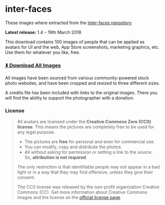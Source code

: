 # inter-faces

These images where extracted from the [inter-faces repository](https://github.com/cjdowner/interfaces)

**Latest release:** 1.4 – 19th March 2018

This download contains 100 images of people that can be applied as avatars for UI and the web, App Store screenshots, marketing graphics, etc. Use them for whatever you like, free.


### <a href="https://github.com/cjdowner/interfaces/archive/master.zip">⬇️ Download All Images</a>


All images have been sourced from various community-powered stock photo websites, and have been cropped and resized to three different sizes.

A credits file has been included with links to the original images. There you will find the ability to support the photographer with a donation.

### License

>All avatars are licensed under the **Creative Commons Zero (CC0) license**. This means the pictures are completely free to be used for any legal purpose.
>
>- The pictures are **free** for personal and even for commercial use.
>- You can modify, copy and distribute the photos.
>- All without asking for permission or setting a link to the source. So, **attribution is not required**.
>
>The only restriction is that identifiable people may not appear in a bad light or in a way that they may find offensive, unless they give their consent.
>
>The CC0 license was released by the non-profit organization Creative Commons (CC). Get more information about Creative Commons images and the license on the [official license page](https://creativecommons.org/publicdomain/zero/1.0/).
